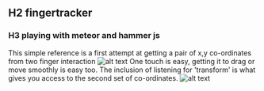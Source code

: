 ## H2 fingertracker
### H3 playing with meteor and hammer js
This simple reference is a first attempt at getting a pair of x,y co-ordinates from two finger interaction
![alt text](https://drive.google.com/file/d/0ByulP-RjHNpdRldzMFNuZ3l1aDg/edit?usp=sharing "one touch")
One touch is easy, getting it to drag or move smoothly is easy too. The inclusion of listening for 'transform' is what gives you access to the second set of co-ordinates.
![alt text](https://drive.google.com/file/d/0ByulP-RjHNpdSEhYS2tYbEVtQWM/edit?usp=sharing "Oh bliss. Get out the maths books!")